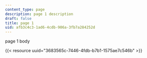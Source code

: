 ```yaml
---
content_type: page
description: page 1 description
draft: false
title: page 1
uid: afb3c4c3-1ad6-4cdb-906a-3fb7a284252d
---
```

page 1 body

{{< resource uuid="3683565c-7446-4fdb-b7b1-1575ae7c546b" >}}